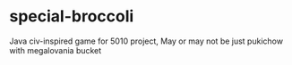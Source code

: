 # special-broccoli
Java civ-inspired game for 5010 project,
May or may not be  just pukichow with megalovania bucket
